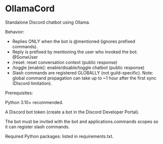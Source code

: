 # OllamaCord
Standalone Discord chatbot using Ollama.

Behavior:
- Replies ONLY when the bot is @mentioned (ignores prefixed commands).
- Reply is prefixed by mentioning the user who invoked the bot: @SomeUser <AI reply>
- /reset: reset conversation context (public response)
- /toggle [enable]: enable/disable/toggle chatbot (public response)
- Slash commands are registered GLOBALLY (not guild-specific). Note: global command
  propagation can take up to ~1 hour after the first sync (Discord limitation).

Prerequisites:

Python 3.10+ recommended.

A Discord bot token (create a bot in the Discord Developer Portal).

The bot must be invited with the bot and applications.commands scopes so it can register slash commands.

Required Python packages: listed in requirements.txt.
